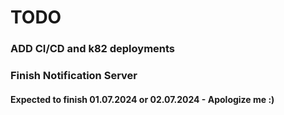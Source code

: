 # TODO

### ADD CI/CD and k82 deployments
### Finish Notification Server
#### Expected to finish 01.07.2024 or 02.07.2024 - Apologize me :)